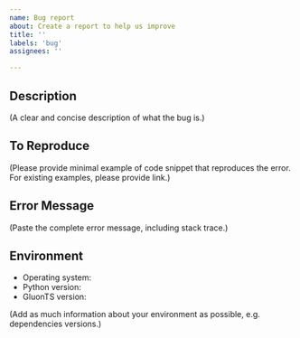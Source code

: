 ```yaml
---
name: Bug report
about: Create a report to help us improve
title: ''
labels: 'bug'
assignees: ''

---
```

## Description
(A clear and concise description of what the bug is.)

## To Reproduce
(Please provide minimal example of code snippet that reproduces the error. For existing examples, please provide link.)

## Error Message
(Paste the complete error message, including stack trace.)

## Environment
- Operating system:
- Python version:
- GluonTS version:

(Add as much information about your environment as possible, e.g. dependencies versions.)
